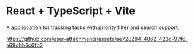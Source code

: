 # React + TypeScript + Vite

A appliocation for tracking tasks with priority filter and search support.





https://github.com/user-attachments/assets/ae728284-4862-423d-97f6-a68dbb6c6fb2


